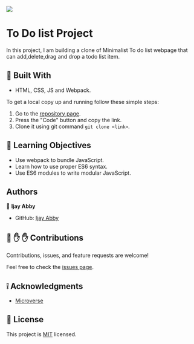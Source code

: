 ![](https://img.shields.io/badge/Microverse-blueviolet)

# To Do list Project

In this project, I am building a clone of Minimalist To do list webpage that can add,delete,drag and drop a todo list item.

## :hammer: Built With

- HTML, CSS, JS and Webpack.

To get a local copy up and running follow these simple steps:

1. Go to the [repository page](https://github.com/IjayAbby/To-Do-List).
2. Press the "Code" button and copy the link.
3. Clone it using git command `git clone <link>`.

## :blue_book: Learning Objectives

- Use webpack to bundle JavaScript.
- Learn how to use proper ES6 syntax.
- Use ES6 modules to write modular JavaScript.

## Authors

👤 **Ijay Abby**

- GitHub: [Ijay Abby](https://github.com/IjayAbby)

## 🤝 :raised_hand: :raised_hand: Contributions

Contributions, issues, and feature requests are welcome!

Feel free to check the [issues page](https://github.com/IjayAbby/To-Do-List/issues).

## :grey_exclamation: Acknowledgments

- [Microverse](https://www.microverse.org/)

## 📝 License

This project is [MIT](https://github.com/IjayAbby/To-Do-List/blob/main/LICENSE) licensed.